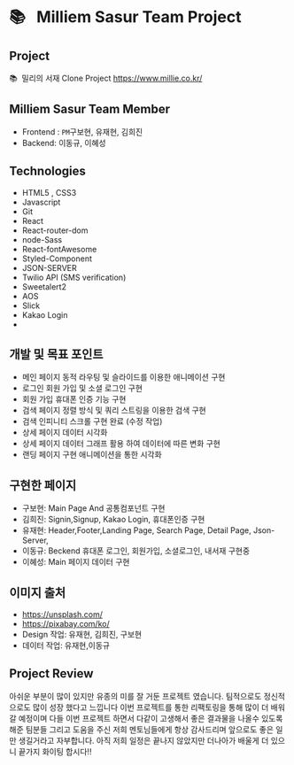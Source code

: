 # 📚 &nbsp; Milliem Sasur Team Project
## Project
📚&nbsp;&nbsp;밀리의 서재 Clone Project https://www.millie.co.kr/<br/>

## Milliem Sasur Team Member
* Frontend : `PM`구보현, 유재현, 김희진
* Backend:  이동규, 이혜성

## Technologies
* HTML5 , CSS3
* Javascript
* Git
* React
* React-router-dom
* node-Sass
* React-fontAwesome
* Styled-Component
* JSON-SERVER
* Twilio API (SMS verification)
* Sweetalert2
* AOS 
* Slick
* Kakao Login
* 

## 개발 및 목표 포인트
- 메인 페이지 동적 라우팅 및 슬라이드를 이용한 애니메이션 구현
- 로그인 회원 가입 및 소셜 로그인 구현
- 회원 가입 휴대폰 인증 기능 구현
- 검색 페이지 정렬 방식 및 쿼리 스트링을 이용한 검색 구현
- 검색 인피니티 스크롤 구현 완료 (수정 작업)
- 상세 페이지 데이터 시각화
- 상세 페이지 데이터 그래프 활용 하여 데이터에 따른 변화 구현
- 랜딩 페이지 구현 애니메이션을 통한 시각화

## 구현한 페이지
* 구보현: Main Page And 공통컴포넌트 구현
* 김희진: Signin,Signup, Kakao Login, 휴대폰인증 구현
* 유재현: Header,Footer,Landing Page, Search Page, Detail Page, Json-Server,
* 이동규: Beckend 휴대폰 로그인, 회원가입, 소셜로그인, 내서재 구현중
* 이혜성: Main 페이지 데이터 구현
## 이미지 출처
* https://unsplash.com/
* https://pixabay.com/ko/
* Design 작업: 유재현, 김희진, 구보현
* 데이터 작업: 유재현,이동규

## Project Review
아쉬운 부분이 많이 있지만 유종의 미를 잘 거둔 프로젝트 였습니다. 팀적으로도 정신적으로도 많이 성장 했다고 느낍니다 이번 프로젝트를 통한 리팩토링을 통해 많이 더 배워갈 예정이며 다들 이번 프로젝트 하면서 다같이 고생해서 좋은 결과물을 나올수 있도록 해준 팀분들 그리고 도움을 주신 저희 멘토님들에게 항상 감사드리며 앞으로도 좋은 일만 생길거라고 자부합니다. 아직 저희 일정은 끝나지 않았지만 더나아가 배울게 더 있으니 끝가지 화이팅 합시다!!
